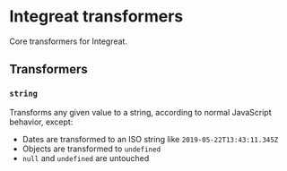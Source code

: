 # Integreat transformers

Core transformers for Integreat.

## Transformers

### `string`

Transforms any given value to a string, according to normal JavaScript behavior,
except:

- Dates are transformed to an ISO string like `2019-05-22T13:43:11.345Z`
- Objects are transformed to `undefined`
- `null` and `undefined` are untouched
